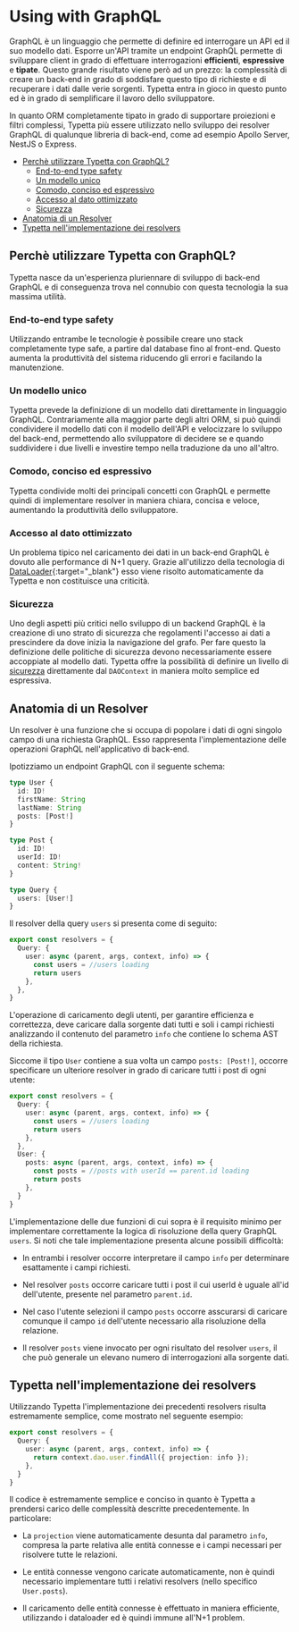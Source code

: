 # Using with GraphQL

GraphQL è un linguaggio che permette di definire ed interrogare un API ed il suo modello dati. Esporre un'API tramite un endpoint GraphQL permette di sviluppare client in grado di effettuare interrogazioni **efficienti**, **espressive** e **tipate**. Questo grande risultato viene però ad un prezzo: la complessità di creare un back-end in grado di soddisfare questo tipo di richieste e di recuperare i dati dalle verie sorgenti. Typetta entra in gioco in questo punto ed è in grado di semplificare il lavoro dello sviluppatore.

In quanto ORM completamente tipato in grado di supportare proiezioni e filtri complessi, Typetta più essere utilizzato nello sviluppo dei resolver GraphQL di qualunque libreria di back-end, come ad esempio Apollo Server, NestJS o Express.

  - [Perchè utilizzare Typetta con GraphQL?](#perchè-utilizzare-typetta-con-graphql)
    - [End-to-end type safety](#end-to-end-type-safety)
    - [Un modello unico](#un-modello-unico)
    - [Comodo, conciso ed espressivo](#comodo-conciso-ed-espressivo)
    - [Accesso al dato ottimizzato](#accesso-al-dato-ottimizzato)
    - [Sicurezza](#sicurezza)
  - [Anatomia di un Resolver](#anatomia-di-un-resolver)
  - [Typetta nell'implementazione dei resolvers](#typetta-nellimplementazione-dei-resolvers)
  
## Perchè utilizzare Typetta con GraphQL?
Typetta nasce da un'esperienza pluriennare di sviluppo di back-end GraphQL e di conseguenza trova nel connubio con questa tecnologia la sua massima utilità.

### End-to-end type safety
Utilizzando entrambe le tecnologie è possibile creare uno stack completamente type safe, a partire dal database fino al front-end. Questo aumenta la produttività del sistema riducendo gli errori e facilando la manutenzione.

### Un modello unico
Typetta prevede la definizione di un modello dati direttamente in linguaggio GraphQL. Contrariamente alla maggior parte degli altri ORM, si può quindi condividere il modello dati con il modello dell'API e velocizzare lo sviluppo del back-end, permettendo allo sviluppatore di decidere se e quando suddividere i due livelli e investire tempo nella traduzione da uno all'altro.

### Comodo, conciso ed espressivo
Typetta condivide molti dei principali concetti con GraphQL e permette quindi di implementare resolver in maniera chiara, concisa e veloce, aumentando la produttività dello sviluppatore.

### Accesso al dato ottimizzato
Un problema tipico nel caricamento dei dati in un back-end GraphQL è dovuto alle performance di N+1 query. Grazie all'utilizzo della tecnologia di [DataLoader](https://github.com/graphql/dataloader){:target="_blank"} esso viene risolto automaticamente da Typetta e non costituisce una criticità.

### Sicurezza
Uno degli aspetti più critici nello sviluppo di un backend GraphQL è la creazione di uno strato di sicurezza che regolamenti l'accesso ai dati a prescindere da dove inizia la navigazione del grafo. Per fare questo la definizione delle politiche di sicurezza devono necessariamente essere accoppiate al modello dati. Typetta offre la possibilità di definire un livello di [sicurezza](./security.md) direttamente dal `DAOContext` in maniera molto semplice ed espressiva.
## Anatomia di un Resolver

Un resolver è una funzione che si occupa di popolare i dati di ogni singolo campo di una richiesta GraphQL. Esso rappresenta l'implementazione delle operazioni GraphQL nell'applicativo di back-end.

Ipotizziamo un endpoint GraphQL con il seguente schema:

```typescript
type User {
  id: ID!
  firstName: String
  lastName: String
  posts: [Post!]
}

type Post {
  id: ID!
  userId: ID!
  content: String!
}

type Query {
  users: [User!]
}
```

Il resolver della query `users` si presenta come di seguito:

```typescript
export const resolvers = {
  Query: {
    user: async (parent, args, context, info) => {
      const users = //users loading
      return users
    },
  },
}
```

L'operazione di caricamento degli utenti, per garantire efficienza e correttezza, deve caricare dalla sorgente dati tutti e soli i campi richiesti analizzando il contenuto del parametro `info` che contiene lo schema AST della richiesta.

Siccome il tipo `User` contiene a sua volta un campo `posts: [Post!]`, occorre specificare un ulteriore resolver in grado di caricare tutti i post di ogni utente:

```typescript
export const resolvers = {
  Query: {
    user: async (parent, args, context, info) => {
      const users = //users loading
      return users
    },
  },
  User: {
    posts: async (parent, args, context, info) => {
      const posts = //posts with userId == parent.id loading
      return posts
    },
  }
}
```

L'implementazione delle due funzioni di cui sopra è il requisito minimo per implementare correttamente la logica di risoluzione della query GraphQL `users`. Si noti che tale implementazione presenta alcune possibili difficoltà:

- In entrambi i resolver occorre interpretare il campo `info` per determinare esattamente i campi richiesti.
  
- Nel resolver `posts` occorre caricare tutti i post il cui userId è uguale all'id dell'utente, presente nel parametro `parent.id`.
  
- Nel caso l'utente selezioni il campo `posts` occorre asscurarsi di caricare comunque il campo `id` dell'utente necessario alla risoluzione della relazione.
  
- Il resolver `posts` viene invocato per ogni risultato del resolver `users`, il che può generale un elevano numero di interrogazioni alla sorgente dati.


## Typetta nell'implementazione dei resolvers

Utilizzando Typetta l'implementazione dei precedenti resolvers risulta estremamente semplice, come mostrato nel seguente esempio:

```typescript
export const resolvers = {
  Query: {
    user: async (parent, args, context, info) => {
      return context.dao.user.findAll({ projection: info });
    },
  }
}
```

Il codice è estremamente semplice e conciso in quanto è Typetta a prendersi carico delle complessità descritte precedentemente. In particolare:

- La `projection` viene automaticamente desunta dal parametro `info`, compresa la parte relativa alle entità connesse e i campi necessari per risolvere tutte le relazioni.
  
- Le entità connesse vengono caricate automaticamente, non è quindi necessario implementare tutti i relativi resolvers (nello specifico `User.posts`).
  
- Il caricamento delle entità connesse è effettuato in maniera efficiente, utilizzando i dataloader ed è quindi immune all'N+1 problem.




